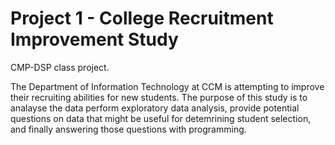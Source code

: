 # Project 1 - College Recruitment Improvement Study
CMP-DSP class project.

The Department of Information Technology at CCM is attempting to improve their recruiting abilities for new students. The purpose of this study is to analayse the data perform exploratory data analysis, provide potential questions on data that might be useful for detemrining student selection, and finally answering those questions with programming.

